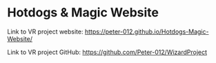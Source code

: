 # Hotdogs & Magic Website

Link to VR project website:
https://peter-012.github.io/Hotdogs-Magic-Website/

Link to VR project GitHub:
https://github.com/Peter-012/WizardProject
